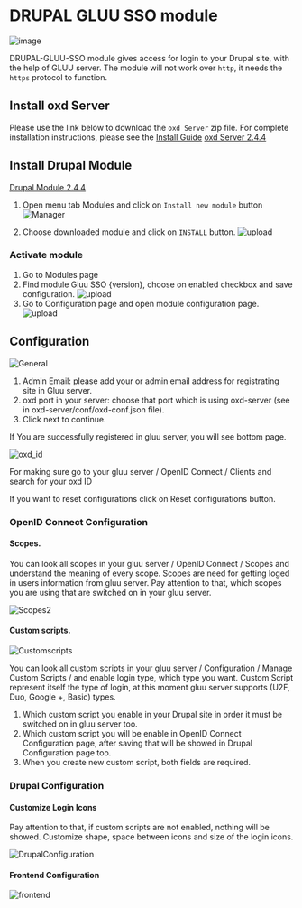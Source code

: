 # DRUPAL GLUU SSO module 

![image](https://raw.githubusercontent.com/GluuFederation/gluu-sso-drupal-module/master/plugin.jpg)

DRUPAL-GLUU-SSO module gives access for login to your Drupal site, with the help of GLUU server.
The module will not work over `http`, it needs the `https` protocol to function. 

## Install oxd Server
Please use the link below to download the `oxd Server` zip file. For complete installation instructions, please see the [Install Guide](https://oxd.gluu.org/docs/oxdserver/install/)
[oxd Server 2.4.4](https://ox.gluu.org/maven/org/xdi/oxd-server/2.4.4/oxd-server-2.4.4-distribution.zip)

## Install Drupal Module
[Drupal Module 2.4.4](https://github.com/GluuFederation/gluu-sso-drupal-module/raw/master/Drupal_gluu_sso_2.4.4.0/Drupal_gluu_sso_2.4.4.0.tar.gz)

1. Open menu tab Modules and click on `Install new module` button
![Manager](https://raw.githubusercontent.com/GluuFederation/gluu-sso-drupal-module/master/docu/d1.png) 

2. Choose downloaded module and click on `INSTALL` button. 
![upload](https://raw.githubusercontent.com/GluuFederation/gluu-sso-drupal-module/master/docu/d2.png) 

### Activate module
 
1. Go to Modules page
2. Find module Gluu SSO {version}, choose on enabled checkbox and save configuration.
![upload](https://raw.githubusercontent.com/GluuFederation/gluu-sso-drupal-module/master/docu/d3.png) 
3. Go to Configuration page and open module configuration page.
![upload](https://raw.githubusercontent.com/GluuFederation/gluu-sso-drupal-module/master/docu/d4.png) 

## Configuration

![General](https://raw.githubusercontent.com/GluuFederation/gluu-sso-drupal-module/master/docu/d5.png)  

1. Admin Email: please add your or admin email address for registrating site in Gluu server.
2. oxd port in your server: choose that port which is using oxd-server (see in oxd-server/conf/oxd-conf.json file).
3. Click next to continue.

If You are successfully registered in gluu server, you will see bottom page.

![oxd_id](https://raw.githubusercontent.com/GluuFederation/gluu-sso-drupal-module/master/docu/d6.png)

For making sure go to your gluu server / OpenID Connect / Clients and search for your oxd ID

If you want to reset configurations click on Reset configurations button.

### OpenID Connect Configuration
#### Scopes.
You can look all scopes in your gluu server / OpenID Connect / Scopes and understand the meaning of  every scope.
Scopes are need for getting loged in users information from gluu server.
Pay attention to that, which scopes you are using that are switched on in your gluu server.
 
![Scopes2](https://raw.githubusercontent.com/GluuFederation/gluu-sso-drupal-module/master/docu/d8.png) 

#### Custom scripts.

![Customscripts](https://raw.githubusercontent.com/GluuFederation/gluu-sso-drupal-module/master/docu/d9.png)  

You can look all custom scripts in your gluu server / Configuration / Manage Custom Scripts / and enable login type, which type you want.
Custom Script represent itself the type of login, at this moment gluu server supports (U2F, Duo, Google +, Basic) types.

1. Which custom script you enable in your Drupal site in order it must be switched on in gluu server too.
2. Which custom script you will be enable in OpenID Connect Configuration page, after saving that will be showed in Drupal Configuration page too.
3. When you create new custom script, both fields are required.

### Drupal Configuration

#### Customize Login Icons
 
Pay attention to that, if custom scripts are not enabled, nothing will be showed.
Customize shape, space between icons and size of the login icons.

![DrupalConfiguration](https://raw.githubusercontent.com/GluuFederation/gluu-sso-drupal-module/master/docu/d10.png)  

#### Frontend Configuration

![frontend](https://raw.githubusercontent.com/GluuFederation/gluu-sso-drupal-module/master/docu/d11.png) 

